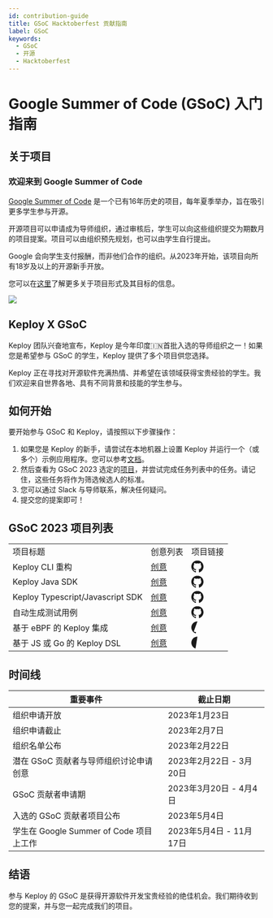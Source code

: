 ```yaml
---
id: contribution-guide
title: GSoC Hacktoberfest 贡献指南
label: GSoC
keywords:
  - GSoC
  - 开源
  - Hacktoberfest
---
```


# Google Summer of Code (GSoC) 入门指南

## 关于项目

### 欢迎来到 Google Summer of Code

[Google Summer of Code](https://summerofcode.withgoogle.com/) 是一个已有16年历史的项目，每年夏季举办，旨在吸引更多学生参与开源。

开源项目可以申请成为导师组织，通过审核后，学生可以向这些组织提交为期数月的项目提案。项目可以由组织预先规划，也可以由学生自行提出。

Google 会向学生支付报酬，而非他们合作的组织。从2023年开始，该项目向所有18岁及以上的开源新手开放。

您可以在[这里](https://google.github.io/gsocguides/mentor/)了解更多关于项目形式及其目标的信息。

<img src="/img/gsoc-banner.png"/>

## Keploy X GSoC

Keploy 团队兴奋地宣布，Keploy 是今年印度🇮🇳首批入选的导师组织之一！如果您是希望参与 GSoC 的学生，Keploy 提供了多个项目供您选择。

Keploy 正在寻找对开源软件充满热情、并希望在该领域获得宝贵经验的学生。我们欢迎来自世界各地、具有不同背景和技能的学生参与。

## 如何开始

要开始参与 GSoC 和 Keploy，请按照以下步骤操作：

1. 如果您是 Keploy 的新手，请尝试在本地机器上设置 Keploy 并运行一个（或多个）示例应用程序。您可以参考[文档](#docs)。
2. 然后查看为 GSoC 2023 选定的[项目](#projects)，并尝试完成任务列表中的任务。请记住，这些任务将作为筛选候选人的标准。
3. 您可以通过 Slack 与导师联系，解决任何疑问。
4. 提交您的提案即可！

## GSoC 2023 项目列表

<table>
  <tr>
    <td>项目标题</td>
    <td>创意列表</td>
    <td>项目链接</td>
  </tr>
  <tr>
    <td>Keploy CLI 重构</td>
    <td><a href="https://github.com/keploy/gsoc/tree/main/2023#1-keploy-cli-refactoring" alt='创意列表'>创意</a></td>
    <td ><a style={{display:"flex",justifyContent:"center",alignItems:"center"}} href="https://github.com/keploy/keploy"  alt="项目链接">
    <svg xmlns="http://www.w3.org/2000/svg" viewBox="0 0 24 24" fill="currentColor" width="24px" height="24px">
        <path d="M12 .3c-6.63 0-12 5.37-12 12 0 5.3 3.438 9.8 8.205 11.385.6.11.82-.258.82-.577 0-.285-.01-1.04-.015-2.04-3.338.724-4.042-1.61-4.042-1.61-.546-1.387-1.333-1.758-1.333-1.758-1.09-.746.083-.73.083-.73 1.205.085 1.838 1.236 1.838 1.236 1.07 1.835 2.809 1.304 3.495.997.108-.776.417-1.305.76-1.605-2.665-.3-5.466-1.332-5.466-5.93 0-1.31.465-2.385 1.236-3.22-.135-.302-.54-1.523.105-3.176 0 0 1.005-.322 3.3 1.23.96-.267 1.98-.399 3-.405 1.02.006 2.04.138 3 .405 2.28-1.552 3.285-1.23 3.285-1.23.645 1.653.24 2.874.12 3.176.765.835 1.23 1.91 1.23 3.22 0 4.61-2.805 5.625-5.475 5.92.42.36.81 1.096.81 2.215 0 1.604-.015 2.894-.015 3.284 0 .315.21.688.825.576 4.77-1.585 8.205-6.086 8.205-11.385 0-6.63-5.37-12-12-12z"/>
</svg>
</a></td>
  </tr>
  <tr>
    <td>Keploy Java SDK</td>
    <td><a href="https://github.com/keploy/gsoc/tree/main/2023#2-keploy-java-sdk" alt="创意列表">创意</a></td>
    <td><a style={{display:"flex",justifyContent:"center",alignItems:"center"}} href="https://github.com/keploy/java-sdk"  alt="项目链接">
       <svg xmlns="http://www.w3.org/2000/svg" viewBox="0 0 24 24" fill="currentColor" width="24px" height="24px">
        <path d="M12 .3c-6.63 0-12 5.37-12 12 0 5.3 3.438 9.8 8.205 11.385.6.11.82-.258.82-.577 0-.285-.01-1.04-.015-2.04-3.338.724-4.042-1.61-4.042-1.61-.546-1.387-1.333-1.758-1.333-1.758-1.09-.746.083-.73.083-.73 1.205.085 1.838 1.236 1.838 1.236 1.07 1.835 2.809 1.304 3.495.997.108-.776.417-1.305.76-1.605-2.665-.3-5.466-1.332-5.466-5.93 0-1.31.465-2.385 1.236-3.22-.135-.302-.54-1.523.105-3.176 0 0 1.005-.322 3.3 1.23.96-.267 1.98-.399 3-.405 1.02.006 2.04.138 3 .405 2.28-1.552 3.285-1.23 3.285-1.23.645 1.653.24 2.874.12 3.176.765.835 1.23 1.91 1.23 3.22 0 4.61-2.805 5.625-5.475 5.92.42.36.81 1.096.81 2.215 0 1.604-.015 2.894-.015 3.284 0 .315.21.688.825.576 4.77-1.585 8.205-6.086 8.205-11.385 0-6.63-5.37-12-12-12z"/>
</svg> 
    </a></td>
  </tr>
  <tr>
    <td>Keploy Typescript/Javascript SDK</td>
    <td><a href="https://github.com/keploy/gsoc/tree/main/2023#3-keploy-typescriptjavascript-sdk" alt="创意列表">创意</a></td>
    <td><a style={{display:"flex",justifyContent:"center",alignItems:"center"}} href="https://github.com/keploy/typescript-sdk"  alt="项目链接">
        <svg xmlns="http://www.w3.org/2000/svg" viewBox="0 0 24 24" fill="currentColor" width="24px" height="24px">
        <path d="M12 .3c-6.63 0-12 5.37-12 12 0 5.3 3.438 9.8 8.205 11.385.6.11.82-.258.82-.577 0-.285-.01-1.04-.015-2.04-3.338.724-4.042-1.61-4.042-1.61-.546-1.387-1.333-1.758-1.333-1.758-1.09-.746.083-.73.083-.73 1.205.085 1.838 1.236 1.838 1.236 1.07 1.835 2.809 1.304 3.495.997.108-.776.417-1.305.76-1.605-2.665-.3-5.466-1.332-5.466-5.93 0-1.31.465-2.385 1.236-3.22-.135-.302-.54-1.523.105-3.176 0 0 1.005-.322 3.3 1.23.96-.267 1.98-.399 3-.405 1.02.006 2.04.138 3 .405 2.28-1.552 3.285-1.23 3.285-1.23.645 1.653.24 2.874.12 3.176.765.835 1.23 1.91 1.23 3.22 0 4.61-2.805 5.625-5.475 5.92.42.36.81 1.096.81 2.215 0 1.604-.015 2.894-.015 3.284 0 .315.21.688.825.576 4.77-1.585 8.205-6.086 8.205-11.385 0-6.63-5.37-12-12-12z"/>
</svg>
    </a></td>
  </tr>
  <tr>
    <td>自动生成测试用例</td>
    <td><a href="https://github.com/keploy/gsoc/tree/main/2023#3-keploy-typescriptjavascript-sdk" alt="创意列表">创意</a></td>
    <td><a style={{display:"flex",justifyContent:"center",alignItems:"center"}} href="https://github.com/keploy/keploy/issues/24"  alt="项目链接">
        <svg xmlns="http://www.w3.org/2000/svg" viewBox="0 0 24 24" fill="currentColor" width="24px" height="24px">
        <path d="M12 .3c-6.63 0-12 5.37-12 12 0 5.3 3.438 9.8 8.205 11.385.6.11.82-.258.82-.577 0-.285-.01-1.04-.015-2.04-3.338.724-4.042-1.61-4.042-1.61-.546-1.387-1.333-1.758-1.333-1.758-1.09-.746.083-.73.083-.73 1.205.085 1.838 1.236 1.838 1.236 1.07 1.835 2.809 1.304 3.495.997.108-.776.417-1.305.76-1.605-2.665-.3-5.466-1.332-5.466-5.93 0-1.31.465-2.385 1.236-3.22-.135-.302-.54-1.523.105-3.176 0 0 1.005-.322 3.3 1.23.96-.267 1.98-.399 3-.405 1.02.006 2.04.138 3 .405 2.28-1.552 3.285-1.23 3.285-1.23.645 1.653.24 2.874.12 3.176.765.835 1.23 1.91 1.23 3.22 0 4.61-2.805 5.625-5.475 5.92.42.36.81 1.096.81 2.215 0 1.604-.015 2.894-.015 3.284 0 .315.21.688.825.576 4.77-1.585 8.205-6.086 8.205-11.385 0-6.63-5.37-12-12-12z"/>
</svg></a></td>
  </tr>
  <tr>
    <td>基于 eBPF 的 Keploy 集成</td>
    <td><a href="极客时间" alt="创意列表">创意</a></td>
    <td><a style={{display:"flex",justifyContent:"center",alignItems:"center"}} href="https://github.com/keploy/keploy"  alt="项目链接">
      <svg xmlns="http://www.w3.org/2000/svg" viewBox="极客时间" fill="currentColor" width="24px" height="24px">
        <path d="M12 .3c-6.63 0-12 5.37-12 12 0 5.3 3.438 9.8 8.205 11.385.6.11.82-.258.82-.577 0-.285-.01-1.04-.015-2.04-3.338.724-4.042-1.61-4.042-1.61-.546-1.387-1.333-1.758-极客时间-1.758-1.09-.746.083-.73.083-.73 1.205.085 1.838 1.236 1.838 1.236 1.07 1.835 2.809 1.304 3.495.997.108-.776.417-1.305.76-1.605-2.665-.3-5.466-1.332-5.466-5.93 0-1.31.465-2.385 1.236-3.22-.135-.302-.54-1.523.105-3.176 0 0 1.005-.322 3.3 1.23.96-.267 1.98-.399 3-.405 1.02.006 2.04.138 3 .405 2.28-1.552 3.285-1.23 3.285-1.23.645 1.653.24 2.874.12 3.176.765.835 1.23 1.91 1.23 3.22 0 4.61-2.805 5.625-5.475 5.92.42.36.81 1.096.81 2.215 0 1.604-.015 2.894-.015 3.284 0 .315.21.688.825.576 4.77-1.585 8.205-6.086 8.205-11.385 0-6.63-5.37-12-12-12z"/>
</svg></a></td>
  </tr>
  <tr>
    <td>基于 JS 或 Go 的 Keploy DSL</td>
    <td><a href="https://github.com/keploy/gsoc/tree/main/2023#6-js-or-go-based-dsl-for-keploy" alt="创意列表">创意</a></td>
    <td><a style={{display:"flex",justifyContent:"center",alignItems:"center"}} href="https://github.com/keploy/keploy"  alt="项目链接">
      <svg xmlns="http://www.w3.org/2000/svg" viewBox="0 0 24 24" fill="currentColor" width="24px" height="24px">
        <path d="M12 .3c-6.63 0-12 5.37-12 12 0 5.3 3.438 9.8 8.205 11.385.极客时间.11.82-.258.82-.577 0-.285-.01-1.04-.015-2.04-3.338.724-4.042-1.61-4.042-1.61-.546-1.387-1.333-1.758-1.333-1.758-1.09-.746.083-.73.083-.73 1.205.085 1.838 1.236 1.838 1.236 1.07 1.835 2.809 1.304 3.495.997.108-.776.417-1.305.76-1.605-2.665-.3-5.466-1.332-5.466-5.93 0-1.31.465-2.385 1.236-3.22-.135-.302-.54-1.523.105-3.176 0 0 1.005-.322 3.3 1.23.96-.267 1.98-.399 3-.405 1.02.006 2.04.138 3 .405 2.28-1.552 3.285-1.23 3.285-1.23.645 1.653.24 2.874.12 3.176.765.835 1.23 1.91 1.23 3.22 0 4.61-2.805 5.625-5.475 5.92.42.36.81 1.096.81 2.215 0 1.604-.015 2.894-.015 3.284 0 .315.21.688.825.576 4.77-1.585 8.205-6.086 8.205-11.385 0-6.63-5.37-12-12-12z"/>
</svg></a></td>
  </tr>
</table>

## 时间线

| 重要事件                                                                   | 截止日期                        |
| ---------------------------------------------------------------------------------- | ------------------------------- |
| 组织申请开放                                                     | 2023年1月23日                |
| 组织申请截止                                                  | 2023年2月7日                |
| 组织名单公布                                                            | 2023年2月22日               |
| 潜在 GSoC 贡献者与导师组织讨论申请创意    | 2023年2月22日 - 3月20日    |
| GSoC 贡献者申请期                                                | 2023年3月20日 - 4月4日        |
| 入选的 GSoC 贡献者项目公布                                       | 2023年5月4日                     |
| 学生在 Google Summer of Code 项目上工作                               | 2023年5月4日 - 11月17日 |

## 结语

参与 Keploy 的 GSoC 是获得开源软件开发宝贵经验的绝佳机会。我们期待收到您的提案，并与您一起完成我们的项目。